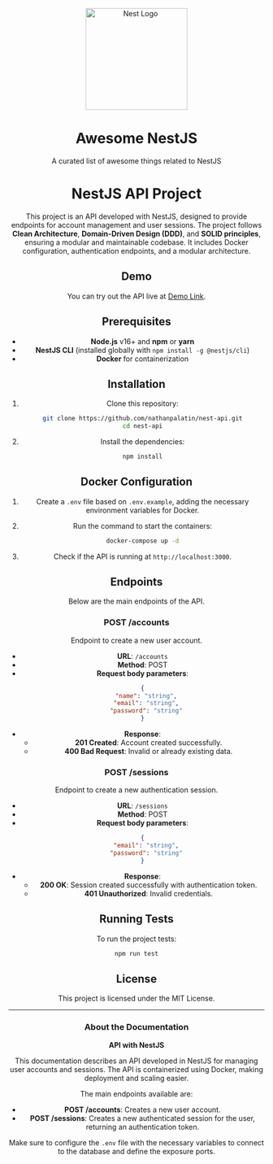 <div align="center">
  <p align="center">
    <a href="http://nestjs.com/" target="blank"><img src="https://nestjs.com/img/logo-small.svg" width="200" alt="Nest Logo" /></a>
  </p>
<h1>Awesome NestJS</h1>
<p>A curated list of awesome things related to NestJS</p>



# NestJS API Project

This project is an API developed with NestJS, designed to provide endpoints for account management and user sessions. The project follows **Clean Architecture**, **Domain-Driven Design (DDD)**, and **SOLID principles**, ensuring a modular and maintainable codebase. It includes Docker configuration, authentication endpoints, and a modular architecture.


## Demo

You can try out the API live at [Demo Link](https://nest-api-delicate-cherry-8820.fly.dev).


## Prerequisites

- **Node.js** v16+ and **npm** or **yarn**
- **NestJS CLI** (installed globally with `npm install -g @nestjs/cli`)
- **Docker** for containerization

## Installation

1. Clone this repository:
   ```bash
   git clone https://github.com/nathanpalatin/nest-api.git
   cd nest-api
   ```

2. Install the dependencies:
   ```bash
   npm install
   ```

## Docker Configuration

1. Create a `.env` file based on `.env.example`, adding the necessary environment variables for Docker.

2. Run the command to start the containers:
   ```bash
   docker-compose up -d
   ```

3. Check if the API is running at `http://localhost:3000`.

## Endpoints

Below are the main endpoints of the API.

### POST /accounts

Endpoint to create a new user account.

- **URL**: `/accounts`
- **Method**: POST
- **Request body parameters**:
  ```json
  {
    "name": "string",
    "email": "string",
    "password": "string"
  }
  ```
- **Response**:
  - **201 Created**: Account created successfully.
  - **400 Bad Request**: Invalid or already existing data.

### POST /sessions

Endpoint to create a new authentication session.

- **URL**: `/sessions`
- **Method**: POST
- **Request body parameters**:
  ```json
  {
    "email": "string",
    "password": "string"
  }
  ```
- **Response**:
  - **200 OK**: Session created successfully with authentication token.
  - **401 Unauthorized**: Invalid credentials.

## Running Tests

To run the project tests:
```bash
npm run test
```

## License

This project is licensed under the MIT License.

---

### About the Documentation

**API with NestJS**

This documentation describes an API developed in NestJS for managing user accounts and sessions. The API is containerized using Docker, making deployment and scaling easier.

The main endpoints available are:
- **POST /accounts**: Creates a new user account.
- **POST /sessions**: Creates a new authenticated session for the user, returning an authentication token.

Make sure to configure the `.env` file with the necessary variables to connect to the database and define the exposure ports.
